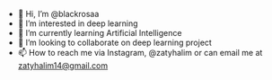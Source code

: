 - 👋 Hi, I’m @blackrosaa
- 👀 I’m interested in deep learning
- 🌱 I’m currently learning Artificial Intelligence
- 💞️ I’m looking to collaborate on deep learning project
- 📫 How to reach me via Instagram, @zatyhalim or can email me at zatyhalim14@gmail.com

<!---
blackrosaa/blackrosaa is a ✨ special ✨ repository because its `README.md` (this file) appears on your GitHub profile.
You can click the Preview link to take a look at your changes.
--->

